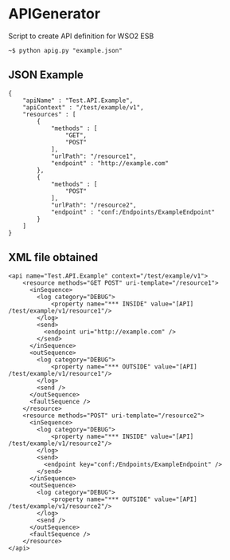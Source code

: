 # APIGenerator

Script to create API definition for WSO2 ESB

	~$ python apig.py "example.json"

## JSON Example

	{
		"apiName" : "Test.API.Example",
		"apiContext" : "/test/example/v1",
		"resources" : [
			{
				"methods" : [
					"GET",
					"POST"
				],
				"urlPath": "/resource1",
				"endpoint" : "http://example.com"
			},
			{
				"methods" : [
					"POST"
				],
				"urlPath": "/resource2",
				"endpoint" : "conf:/Endpoints/ExampleEndpoint" 
			}
		]
	}

## XML file obtained
	
	<api name="Test.API.Example" context="/test/example/v1">
	    <resource methods="GET POST" uri-template="/resource1">
	      <inSequence>
	      	<log category="DEBUG">
	      		<property name="*** INSIDE" value="[API] /test/example/v1/resource1"/>
	      	</log>
	        <send>
	          <endpoint uri="http://example.com" />
	        </send>
	      </inSequence>
	      <outSequence>
	      	<log category="DEBUG">
	      		<property name="*** OUTSIDE" value="[API] /test/example/v1/resource1"/>
	      	</log>
	        <send />
	      </outSequence>
	      <faultSequence />
	    </resource>
	    <resource methods="POST" uri-template="/resource2">
	      <inSequence>
	      	<log category="DEBUG">
	      		<property name="*** INSIDE" value="[API] /test/example/v1/resource2"/>
	      	</log>
	        <send>
	          <endpoint key="conf:/Endpoints/ExampleEndpoint" />
	        </send>
	      </inSequence>
	      <outSequence>
	      	<log category="DEBUG">
	      		<property name="*** OUTSIDE" value="[API] /test/example/v1/resource2"/>
	      	</log>
	        <send />
	      </outSequence>
	      <faultSequence />
	    </resource>
	</api>